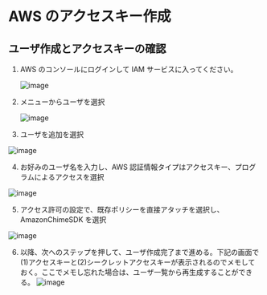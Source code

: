 # AWS のアクセスキー作成

## ユーザ作成とアクセスキーの確認

1. AWS のコンソールにログインして IAM サービスに入ってください。

    ![image](https://user-images.githubusercontent.com/48346627/146634877-06b33517-ef9d-4575-a7af-8ac76168dadc.png)

2. メニューからユーザを選択

    ![image](https://user-images.githubusercontent.com/48346627/146634911-231c9c5b-6cd0-4518-b69d-60921c793654.png)

3. ユーザを追加を選択

![image](https://user-images.githubusercontent.com/48346627/146634940-0f171478-4807-4cd8-aa9a-cdf2adc92a46.png)

4. お好みのユーザ名を入力し、AWS 認証情報タイプはアクセスキー、プログラムによるアクセスを選択

![image](https://user-images.githubusercontent.com/48346627/146634975-a7b982b2-7f84-44a1-bc7a-e187ef470cdf.png)

5. アクセス許可の設定で、既存ポリシーを直接アタッチを選択し、AmazonChimeSDK を選択

![image](https://user-images.githubusercontent.com/48346627/146635025-983d7162-ddfd-4150-aad6-8c344ff162ad.png)

6. 以降、次へのステップを押して、ユーザ作成完了まで進める。下記の画面で(1)アクセスキーと(2)シークレットアクセスキーが表示されるのでメモしておく。ここでメモし忘れた場合は、ユーザ一覧から再生成することができる。
   ![image](https://user-images.githubusercontent.com/48346627/146635155-cd41d389-d822-47dd-b89c-72e2256debbe.png)
